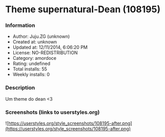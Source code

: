 # Theme supernatural-Dean (108195)

### Information
- Author: Juju.ZG (unknown)
- Created at: unknown
- Updated at: 12/11/2014, 6:06:20 PM
- License: NO-REDISTRIBUTION
- Category: amordoce
- Rating: undefined
- Total installs: 55
- Weekly installs: 0


### Description
Um theme do dean <3


### Screenshots (links to userstyles.org)
![https://userstyles.org/style_screenshots/108195-after.png](https://userstyles.org/style_screenshots/108195-after.png)


